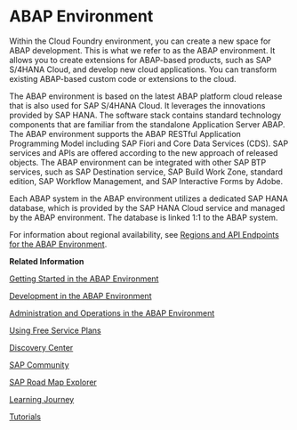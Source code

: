<!-- loio11d62652aa2b4600a0fa136de0789648 -->

# ABAP Environment

Within the Cloud Foundry environment, you can create a new space for ABAP development. This is what we refer to as the ABAP environment. It allows you to create extensions for ABAP-based products, such as SAP S/4HANA Cloud, and develop new cloud applications. You can transform existing ABAP-based custom code or extensions to the cloud.

The ABAP environment is based on the latest ABAP platform cloud release that is also used for SAP S/4HANA Cloud. It leverages the innovations provided by SAP HANA. The software stack contains standard technology components that are familiar from the standalone Application Server ABAP. The ABAP environment supports the ABAP RESTful Application Programming Model including SAP Fiori and Core Data Services \(CDS\). SAP services and APIs are offered according to the new approach of released objects. The ABAP environment can be integrated with other SAP BTP services, such as SAP Destination service, SAP Build Work Zone, standard edition, SAP Workflow Management, and SAP Interactive Forms by Adobe.

Each ABAP system in the ABAP environment utilizes a dedicated SAP HANA database, which is provided by the SAP HANA Cloud service and managed by the ABAP environment. The database is linked 1:1 to the ABAP system.

For information about regional availability, see [Regions and API Endpoints for the ABAP Environment](regions-and-api-endpoints-for-the-abap-environment-879f373.md).

**Related Information**  


[Getting Started in the ABAP Environment](../20-getting-started/getting-started-in-the-abap-environment-2ffdd24.md "Get onboarded in the SAP BTP, ABAP environment. Follow the workflows for trial or customer accounts.")

[Development in the ABAP Environment](../30-development/development-in-the-abap-environment-31367ef.md "Learn more about developing applications in the ABAP environment.")

[Administration and Operations in the ABAP Environment](../50-administration-and-ops/administration-and-operations-in-the-abap-environment-c4fd102.md "As an administrator in the ABAP environment, you have different tools and features available that support you in your daily work.")

[Using Free Service Plans](https://help.sap.com/docs/BTP/65de2977205c403bbc107264b8eccf4b/524e1081d8dc4b0f9d055a6bec383ec3.html)

[Discovery Center](https://discovery-center.cloud.sap/serviceCatalog/abap-environment)

[SAP Community](https://community.sap.com/topics/cloud-platform-abap-environment)

[SAP Road Map Explorer](https://roadmaps.sap.com/board?q=abap%20environment&range=FIRST-LAST&PRODUCT=73555000100800001164)

[Learning Journey](https://help.sap.com/doc/221f8f84afef43d29ad37ef2af0c4adf/HP_2.0/en-US/49047e7668844d419ccee567923a475e.html)

[Tutorials](https://developers.sap.com/tutorial-navigator.html?tag=software-product%3Atechnology-platform%2Fsap-business-technology-platform%2Fsap-btp-abap-environment)

